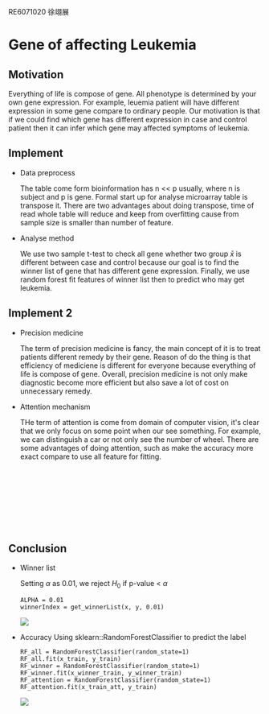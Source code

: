 <span class='title'>RE6071020 徐翊展</span>
<span class='date'></span>

# Gene of affecting Leukemia

## Motivation
Everything of life is compose of gene. All phenotype is determined by your own gene expression. For example, leuemia patient will have different expression in some gene compare to ordinary people. Our motivation is that if we could find which gene has different expression in case and control patient then it can infer which gene may affected symptoms of leukemia.

## Implement
* Data preprocess
  
    The table come form bioinformation has n << p usually, where n is subject and p is gene. Formal start up for analyse microarray table is transpose it. There are two advantages about doing transpose, time of read whole table will reduce and keep from overfitting cause from sample size is smaller than number of feature.

* Analyse method
  
    We use two sample t-test to check all gene whether two group $\bar{x}$ is different between case and control because our goal is to find the winner list of gene that has different gene expression. Finally, we use random forest fit features of winner list then to predict who may get leukemia. 

## Implement 2
* Precision medicine

    The term of precision medicine is fancy, the main concept of it is to treat patients different remedy by their gene. Reason of do the thing is that efficiency of mediciene is different for everyone because everything of life is compose of gene. Overall, precision medicine is not only make diagnostic become more efficient but also save a lot of cost on unnecessary remedy.

* Attention mechanism
  
    THe term of attention is come from domain of computer vision, it's clear that we only focus on some point when our see something. For example, we can distinguish a car or not only see the number of wheel. There are some advantages of doing attention, such as make the accuracy more exact compare to use all feature for fitting.

<br>
<br>
<br>
<br>
<br>
<br>
<br>

## Conclusion
* Winner list

    Setting $\alpha$ as 0.01, we reject $H_0$ if p-value < $\alpha$

    ```{}
    ALPHA = 0.01
    winnerIndex = get_winnerList(x, y, 0.01)
    ```

    ![](https://i.imgur.com/kMxW3YH.png)

* Accuracy
    Using sklearn::RandomForestClassifier to predict the label
    ```{}
    RF_all = RandomForestClassifier(random_state=1)
    RF_all.fit(x_train, y_train)
    RF_winner = RandomForestClassifier(random_state=1)
    RF_winner.fit(x_winner_train, y_winner_train)
    RF_attention = RandomForestClassifier(random_state=1)
    RF_attention.fit(x_train_att, y_train)
    ```

    ![](https://i.imgur.com/J5bx6ub.png)
